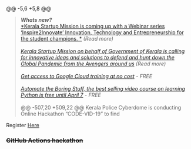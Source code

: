 @@ -5,6 +5,8 @@
<br>

> ***Whats new?*** <br>
>[*Kerala Startup Mission is coming up with a Webinar series ‘Inspire2Innovate’
Innovation, Technology and Entrepreneurship for the student champions. *](https://sites.google.com/startupmission.in/iedc/iedc-webinar-series) *(Read more)*<br><br>
>[*Kerala Startup Mission on behalf of Government of Kerala is calling for innovative ideas and solutions to defend and hunt down the Global Pandemic from the Avengers around us*](https://breakcorona.in/) *(Read more)*<br><br>
>[*Get access to Google Cloud training at no cost*](http://skillparkkerala.in/news_and_events/webinars/) *- FREE*<br><br>
>[*Automate the Boring Stuff, the best selling video course on learning Python is free until April 7*](https://www.udemy.com/course/automate/?couponCode=APR2020FREE) *- FREE*<br><br>
@@ -507,20 +509,22 @@ Kerala Police Cyberdome is conducting Online Hackathon “CODE-VID-19” to find

Register <a href="https://docs.google.com/forms/d/e/1FAIpQLScxfkQ6RkqrkZBEcoP6vhMifOTbtQwYXPArEHWiqf8ponq4AA/viewform?usp=send_form" target="_blank">Here</a>

### ~~GitHub Actions hackathon~~
